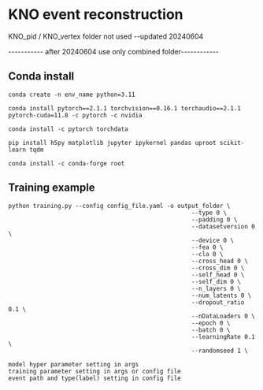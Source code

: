 # KNO event reconstruction

KNO_pid / KNO_vertex folder not used  --updated 20240604

----------- after 20240604 use only combined folder------------


## Conda install
    conda create -n env_name python=3.11

    conda install pytorch==2.1.1 torchvision==0.16.1 torchaudio==2.1.1 pytorch-cuda=11.8 -c pytorch -c nvidia

    conda install -c pytorch torchdata

    pip install h5py matplotlib jupyter ipykernel pandas uproot scikit-learn tqdm

    conda install -c conda-forge root


## Training example
    python training.py --config config_file.yaml -o output_folder \
                                                        --type 0 \
                                                        --padding 0 \
                                                        --datasetversion 0 \
                                                        --device 0 \
                                                        --fea 0 \
                                                        --cla 0 \
                                                        --cross_head 0 \
                                                        --cross_dim 0 \
                                                        --self_head 0 \
                                                        --self_dim 0 \
                                                        --n_layers 0 \
                                                        --num_latents 0 \
                                                        --dropout_ratio 0.1 \
                                                        --nDataLoaders 0 \
                                                        --epoch 0 \
                                                        --batch 0 \
                                                        --learningRate 0.1 \
                                                        --randomseed 1 \
    
    model hyper parameter setting in args
    training parameter setting in args or config file
    event path and type(label) setting in config file
    
    